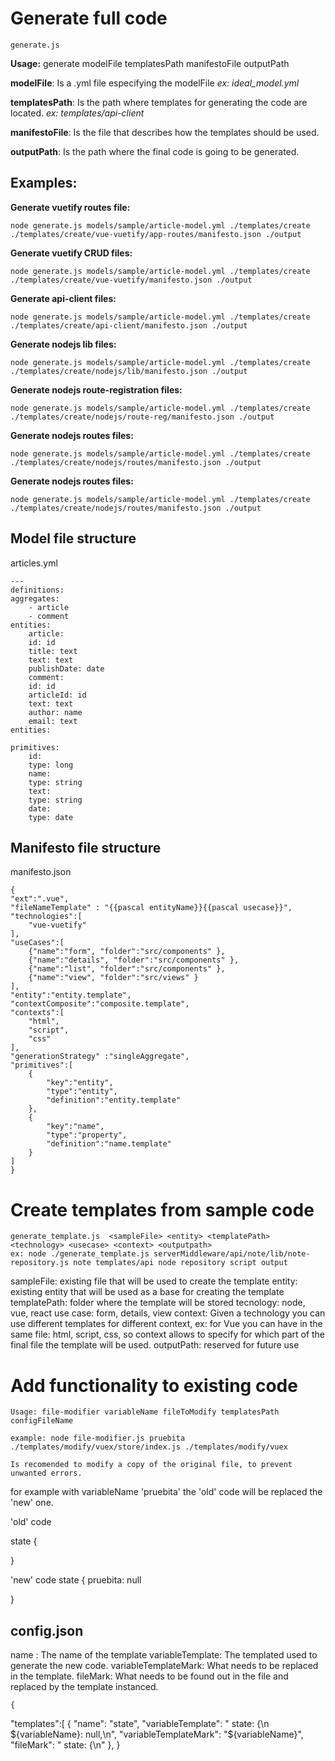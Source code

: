 Generate full code
==================

    generate.js

**Usage:** generate modelFile templatesPath manifestoFile outputPath

**modelFile**: Is a .yml file especifying the modelFile
*ex: ideal_model.yml*

**templatesPath**: Is the path where templates for generating the code are located. *ex: templates/api-client*

**manifestoFile**: Is the file that describes how the templates should be used. 

**outputPath**: Is the path where the final code is going to be generated.

Examples:
---------
**Generate vuetify routes file:**

    node generate.js models/sample/article-model.yml ./templates/create ./templates/create/vue-vuetify/app-routes/manifesto.json ./output

**Generate vuetify CRUD files:** 

    node generate.js models/sample/article-model.yml ./templates/create ./templates/create/vue-vuetify/manifesto.json ./output

**Generate api-client files:**

    node generate.js models/sample/article-model.yml ./templates/create ./templates/create/api-client/manifesto.json ./output

**Generate nodejs lib files:**  

    node generate.js models/sample/article-model.yml ./templates/create ./templates/create/nodejs/lib/manifesto.json ./output

**Generate nodejs route-registration files:**  

    node generate.js models/sample/article-model.yml ./templates/create ./templates/create/nodejs/route-reg/manifesto.json ./output

**Generate nodejs routes files:**  

    node generate.js models/sample/article-model.yml ./templates/create ./templates/create/nodejs/routes/manifesto.json ./output

**Generate nodejs routes files:**  

    node generate.js models/sample/article-model.yml ./templates/create ./templates/create/nodejs/routes/manifesto.json ./output    

Model file structure
-------------------- 

articles.yml

    ---
    definitions:
    aggregates:
        - article
        - comment
    entities:
        article:
        id: id
        title: text
        text: text
        publishDate: date
        comment: 
        id: id
        articleId: id
        text: text 
        author: name 
        email: text
    entities:
        
    primitives:
        id:
        type: long
        name: 
        type: string
        text:
        type: string
        date: 
        type: date


Manifesto file structure
------------------------

manifesto.json

    {
    "ext":".vue",
    "fileNameTemplate" : "{{pascal entityName}}{{pascal usecase}}",
    "technologies":[
        "vue-vuetify"
    ],
    "useCases":[
        {"name":"form", "folder":"src/components" },
        {"name":"details", "folder":"src/components" },
        {"name":"list", "folder":"src/components" },
        {"name":"view", "folder":"src/views" }
    ],
    "entity":"entity.template",
    "contextComposite":"composite.template",
    "contexts":[
        "html",
        "script",
        "css"
    ],
    "generationStrategy" :"singleAggregate",
    "primitives":[
        {
            "key":"entity",
            "type":"entity",
            "definition":"entity.template"
        },
        {
            "key":"name",
            "type":"property",
            "definition":"name.template"
        }
    ]
    }

Create templates from sample code
=================================

    generate_template.js  <sampleFile> <entity> <templatePath> <technology> <usecase> <context> <outputpath>
    ex: node ./generate_template.js serverMiddleware/api/note/lib/note-repository.js note templates/api node repository script output

sampleFile: existing file that will be used to create the template
entity: existing entity that will be used as a base for creating the template
templatePath: folder where the template will be stored
tecnology: node, vue, react
use case: form, details, view
context: Given a technology you can use different templates for different context, ex: for Vue you can have in the same file: html, script, css, so context allows to specify for which part of the final file the template will be used.
outputPath: reserved for future use


Add functionality to existing code
==================================

    Usage: file-modifier variableName fileToModify templatesPath configFileName

    example: node file-modifier.js pruebita ./templates/modify/vuex/store/index.js ./templates/modify/vuex 

    Is recomended to modify a copy of the original file, to prevent unwanted errors.


for example with variableName 'pruebita' the 'old' code will be replaced the 'new' one.

'old' code

state {

}

'new' code 
state {
    pruebita: null

}
    
config.json
-----------
name : The name of the template
variableTemplate: The templated used to generate the new code.
variableTemplateMark: What needs to be replaced in the template.
fileMark: What needs to be found out in the file and replaced by the template instanced.

    {
  "templates":[
    {
      "name": "state",
      "variableTemplate": " state: {\n    ${variableName}: null,\n",
      "variableTemplateMark": "${variableName}",
      "fileMark": " state: {\n"
    },
}

